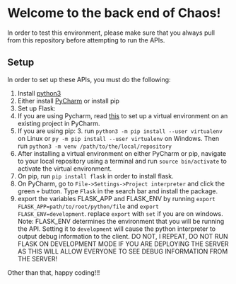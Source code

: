 # Welcome to the back end of Chaos!

In order to test this environment, please make sure that you always pull from this repository before attempting to run the APIs.

## Setup
In order to set up these APIs, you must do the following:

1. Install [python3](https://www.python.org/downloads/)
2. Either install [PyCharm](https://www.jetbrains.com/pycharm/) or install pip
3. Set up Flask:
  3. If you are using Pycharm, read [this](https://www.jetbrains.com/help/pycharm/creating-virtual-environment.html) to set up a virtual environment
      on an existing project in PyCharm.
  3. If you are using pip:
      3. run `python3 -m pip install --user virtualenv` on Linux or `py -m pip install --user virtualenv` on Windows. Then run `python3 -m venv /path/to/the/local/repository`
4. After installing a virtual environment on either PyCharm or pip, navigate to your local repository using a terminal and run `source bin/activate`
to activate the virtual environment.
5. On pip, run `pip install flask` in order to install flask.
6. On PyCharm, go to `File->Settings->Project interpreter` and click the green `+` button. Type `Flask` in the search bar and install the package.
7. export the variables FLASK_APP and FLASK_ENV by running `export FLASK_APP=path/to/root/python/file` and `export FLASK_ENV=development`. replace `export` with `set` if you are on windows.
Note: FLASK_ENV determines the environment that you will be running the API. Setting it to  `development` will cause the python interpreter to output debug information to the client.
DO NOT, I REPEAT, DO NOT RUN FLASK ON DEVELOPMENT MODE IF YOU ARE DEPLOYING THE SERVER AS THIS WILL ALLOW EVERYONE TO SEE DEBUG INFORMATION FROM THE SERVER!

Other than that, happy coding!!!




